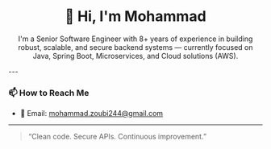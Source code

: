 <h1 align="center">
👋 Hi, I'm Mohammad
</h1>

<p align="center">
I'm a Senior Software Engineer with 8+ years of experience in building robust, scalable, and secure backend systems — currently focused on Java, Spring Boot, Microservices, and Cloud solutions (AWS).
</p>
---

### 📫 How to Reach Me
- 📧 Email: mohammad.zoubi244@gmail.com

---
> “Clean code. Secure APIs. Continuous improvement.”
